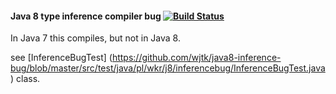 #### Java 8 type inference compiler bug [![Build Status](https://travis-ci.org/wjtk/java8-inference-bug.png?branch=master)](https://travis-ci.org/wjtk/java8-inference-bug)

In Java 7 this compiles, but not in Java 8.

see [InferenceBugTest] (https://github.com/wjtk/java8-inference-bug/blob/master/src/test/java/pl/wkr/j8/inferencebug/InferenceBugTest.java) class.